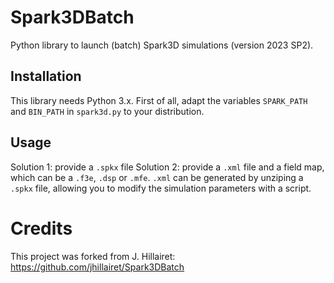 # Spark3DBatch
Python library to launch (batch) Spark3D simulations (version 2023 SP2).

## Installation
This library needs Python 3.x.
First of all, adapt the variables `SPARK_PATH` and `BIN_PATH` in `spark3d.py` to your distribution.

## Usage
Solution 1: provide a `.spkx` file
Solution 2: provide a `.xml` file and a field map, which can be a `.f3e`, `.dsp` or `.mfe`.
`.xml` can be generated by unziping a `.spkx` file, allowing you to modify the simulation parameters with a script.

# Credits
This project was forked from J. Hillairet: https://github.com/jhillairet/Spark3DBatch
